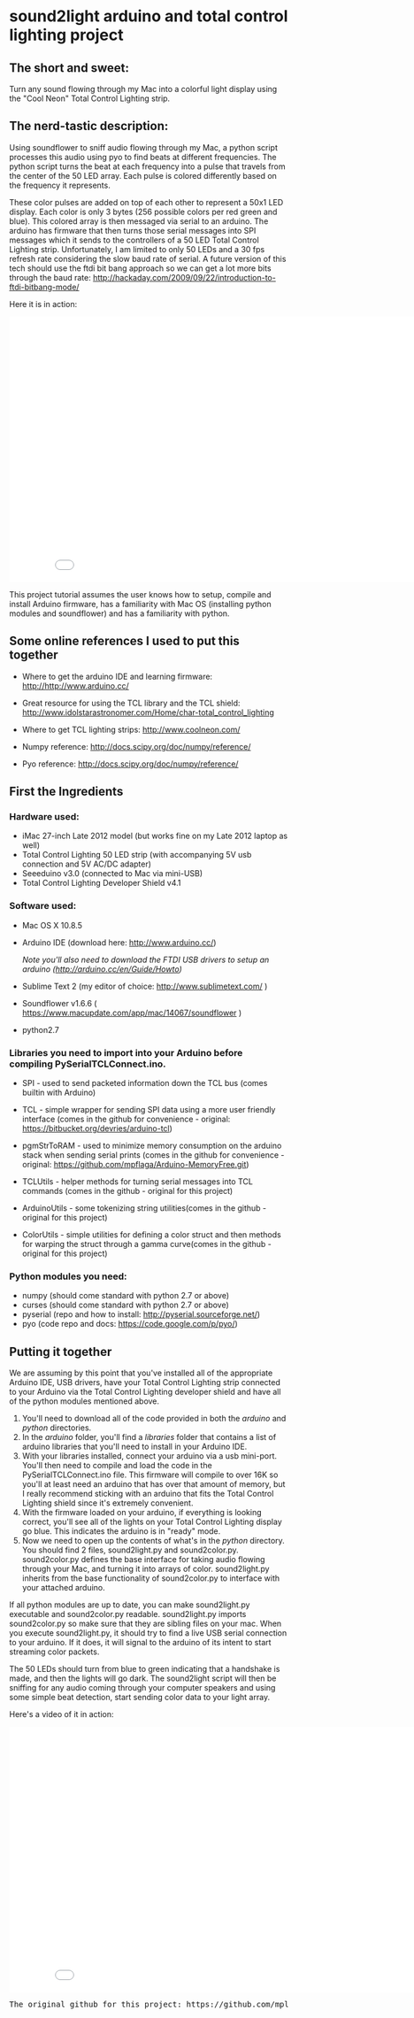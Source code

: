 # sound2light arduino and total control lighting project

## The short and sweet:

Turn any sound flowing through my Mac into a colorful light display using the "Cool Neon" Total Control Lighting strip.

## The nerd-tastic description: 

Using soundflower to sniff audio flowing through my Mac, a python script processes this audio using pyo to find beats at different frequencies.  The python script turns the beat at each frequency into a pulse that travels from the center of the 50 LED array.  Each pulse is colored differently based on the frequency it represents.  

These color pulses are added on top of each other to represent a 50x1 LED display.  Each color is only 3 bytes (256 possible colors per red green and blue).  This colored array is then messaged via serial to an arduino.  The arduino has firmware that then turns those serial messages into SPI messages which it sends to the controllers of a 50 LED Total Control Lighting strip.  Unfortunately, I am limited to only 50 LEDs and a 30 fps refresh rate considering the slow baud rate of serial.  A future version of this tech should use the ftdi bit bang approach so we can get a lot more bits through the baud rate: <a href="http://hackaday.com/2009/09/22/introduction-to-ftdi-bitbang-mode/">http://hackaday.com/2009/09/22/introduction-to-ftdi-bitbang-mode/</a>

Here it is in action:

<iframe width="853" height="480" src="//www.youtube-nocookie.com/embed/OuHVeVGlFm0?rel=0" frameborder="0" allowfullscreen></iframe>

<p>
This project tutorial assumes the user knows how to setup, compile and install Arduino firmware, has a familiarity with Mac OS (installing python modules and soundflower) and has a familiarity with python.
</p>

## Some online references I used to put this together

* Where to get the arduino IDE and learning firmware: <a href="http://http://www.arduino.cc/" target="_blank">http://http://www.arduino.cc/</a>

* Great resource for using the TCL library and the TCL shield: <a href="http://www.idolstarastronomer.com/Home/char-total_control_lighting" target="_blank">http://www.idolstarastronomer.com/Home/char-total_control_lighting</a>

* Where to get TCL lighting strips: <a href="http://www.coolneon.com/" target="_blank">http://www.coolneon.com/</a>

* Numpy reference: <a href="http://docs.scipy.org/doc/numpy/reference/" target="_blank">http://docs.scipy.org/doc/numpy/reference/</a>

* Pyo reference: <a href="http://docs.scipy.org/doc/numpy/reference/" target="_blank">http://docs.scipy.org/doc/numpy/reference/</a>

## First the Ingredients

### Hardware used:

* iMac 27-inch Late 2012 model (but works fine on my Late 2012 laptop as well)
* Total Control Lighting 50 LED strip (with accompanying 5V usb connection and 5V AC/DC adapter)
* Seeeduino v3.0 (connected to Mac via mini-USB)
* Total Control Lighting Developer Shield v4.1

### Software used:

* Mac OS X 10.8.5 
* Arduino IDE (download here: <a href="http://http://www.arduino.cc/" target="_blank">http://www.arduino.cc/</a>)
  
  <i>Note you'll also need to download the FTDI USB drivers to setup an arduino (<a href="http://arduino.cc/en/Guide/Howto" target="_blank">http://arduino.cc/en/Guide/Howto</a>)</i>

* Sublime Text 2 (my editor of choice: <a href="http://www.sublimetext.com/" target="_blank">http://www.sublimetext.com/</a> )
* Soundflower v1.6.6 ( <a href="https://www.macupdate.com/app/mac/14067/soundflower" target="_blank">https://www.macupdate.com/app/mac/14067/soundflower</a> )
* python2.7

### Libraries you need to import into your Arduino before compiling PySerialTCLConnect.ino.

* SPI - used to send packeted information down the TCL bus (comes builtin with Arduino)
* TCL - simple wrapper for sending SPI data using a more user friendly interface (comes in the github for convenience - original: <a href="https://bitbucket.org/devries/arduino-tcl" target="_blank">https://bitbucket.org/devries/arduino-tcl</a>)
* pgmStrToRAM - used to minimize memory consumption on the arduino stack when sending serial prints (comes in the github for convenience - original: <a href="https://github.com/mpflaga/Arduino-MemoryFree.git" target="_blank">https://github.com/mpflaga/Arduino-MemoryFree.git</a>)

* TCLUtils - helper methods for turning serial messages into TCL commands (comes in the github - original for this project)
* ArduinoUtils - some tokenizing string utilities(comes in the github - original for this project)
* ColorUtils - simple utilities for defining a color struct and then methods for warping the struct through a gamma curve(comes in the github - original for this project)
</ul>

### Python modules you need:

* numpy (should come standard with python 2.7 or above)
* curses (should come standard with python 2.7 or above)
* pyserial (repo and how to install: <a href="http://pyserial.sourceforge.net/" target="_blank">http://pyserial.sourceforge.net/</a>)
* pyo (code repo and docs: <a href="https://code.google.com/p/pyo/" target="_blank">https://code.google.com/p/pyo/</a>)

## Putting it together

We are assuming by this point that you've installed all of the appropriate Arduino IDE, USB drivers, have your Total Control Lighting strip connected to your Arduino via the Total Control Lighting developer shield and have all of the python modules mentioned above.

1. You'll need to download all of the code provided in both the *arduino* and *python* directories.
2. In the *arduino* folder, you'll find a *libraries* folder that contains a list of arduino libraries that you'll need to install in your Arduino IDE.
3. With your libraries installed, connect your arduino via a usb mini-port. You'll then need to compile and load the code in the PySerialTCLConnect.ino file.  This firmware will compile to over 16K so you'll at least need an arduino that has over that amount of memory, but I really recommend sticking with an arduino that fits the Total Control Lighting shield since it's extremely convenient.
4. With the firmware loaded on your arduino, if everything is looking correct, you'll see all of the lights on your Total Control Lighting display go blue.  This indicates the arduino is in "ready" mode.
5. Now we need to open up the contents of what's in the *python* directory.  You should find 2 files, sound2light.py and sound2color.py.  sound2color.py defines the base interface for taking audio flowing through your Mac, and turning it into arrays of color.  sound2light.py inherits from the base functionality of sound2color.py to interface with your attached arduino.

If all python modules are up to date, you can make sound2light.py executable and sound2color.py readable.  sound2light.py imports sound2color.py so make sure that they are sibling files on your mac.  When you execute sound2light.py, it should try to find a live USB serial connection to your arduino.  If it does, it will signal to the arduino of its intent to start streaming color packets.  

The 50 LEDs should turn from blue to green indicating that a handshake is made, and then the lights will go dark.  The sound2light script will then be sniffing for any audio coming through your computer speakers and using some simple beat detection, start sending color data to your light array.

Here's a video of it in action:

<iframe width="853" height="480" src="//www.youtube-nocookie.com/embed/WYXbA07cIvQ?list=PLglW061yc38NzTpgAaUoSCpULON8Hp_bE" frameborder="0" allowfullscreen></iframe>

<pre>The original github for this project: https://github.com/mplanck/sound2light</pre>

